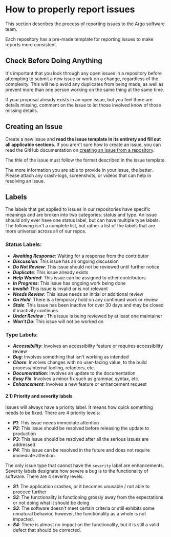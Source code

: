 # How to properly report issues

This section describes the process of reporting issues to the Argo software team.

Each repository has a pre-made template for reporting issues to make reports more consistent.

## Check Before Doing Anything

It's important that you look through any open issues in a repository before attempting to submit a new issue or work on a change, regardless of the complexity. This will help avoid any duplicates from being made, as well as prevent more than one person working on the same thing at the same time.

If your proposal already exists in an open issue, but you feel there are details missing, comment on the issue to let those involved know of those missing details.

## Creating an Issue

Create a new issue and **read the issue template in its entirety and fill out all applicable sections.** If you aren't sure how to create an issue, you can read the GitHub documentation on [creating an issue from a repository](https://docs.github.com/en/issues/tracking-your-work-with-issues/creating-an-issue#creating-an-issue-from-a-repository).

The title of the issue must follow the format described in the issue template.

The more information you are able to provide in your issue, the better. Please attach any crash-logs, screenshots, or videos that can help in resolving an issue.

## Labels
The labels that get applied to issues in our repositories have specific meanings and are broken into two categories: status and type. An issue should only ever have one status label, but can have multiple type labels. The following isn't a complete list, but rather a list of the labels that are more universal across all of our repos.

### Status Labels:

- _**Awaiting Response**_: Waiting for a response from the contributor
- _**Discussion**_: This issue has an ongoing discussion
- _**Do Not Review**_: This issue should not be reviewed until further notice
- _**Duplicate**_: This issue already exists
- _**Help Wanted**_: This issue can be assigned to other contributors
- _**In Progress**_: This issue has ongoing work being done
- _**Invalid**_: This issue is invalid or is not relevant
- _**Needs Review**_: This issue needs an initial or additional review
- _**On Hold**_: There is a temporary hold on any continued work or review
- _**Stale**_: This issue has been inactive for over 30 days and may be closed if inactivity continues
- _**Under Review**_ : This issue is being reviewed by at least one maintainer
- _**Won't Do**_: This issue will not be worked on

### Type Labels:

- _**Accessibility**_: Involves an accessibility feature or requires accessibility review
- _**Bug**_: Involves something that isn't working as intended
- _**Chore**_: Involves changes with no user-facing value, to the build process/internal tooling, refactors, etc.
- _**Documentation**_: Involves an update to the documentation
- _**Easy Fix**_: Involves a minor fix such as grammar, syntax, etc.
- _**Enhancement**_: Involves a new feature or enhancement request

#### 2.1) Priority and severity labels

Issues will always have a priority label. It means how quick something needs to be fixed. There are 4 priority levels:

- _**P1**_: This issue needs immediate attention
- _**P2**_: This issue should be resolved before releasing the update to production
- _**P3**_: This issue should be resolved after all the serious issues are addressed
- _**P4**_: This issue can be resolved in the future and does not require immediate attention

The only issue type that cannot have the `severity` label are enhancements. Severity labels designate how severe a bug is to the functionality of software. There are 4 severity levels:

- _**S1**_: The application crashes, or it becomes unusable / not able to proceed further
- _**S2**_: The functionality is functioning grossly away from the expectations or not doing what it should be doing
- _**S3**_: The software doesn't meet certain criteria or still exhibits some unnatural behavior, however, the functionality as a whole is not impacted.
- _**S4**_: There is almost no impact on the functionality, but it is still a valid defect that should be corrected.